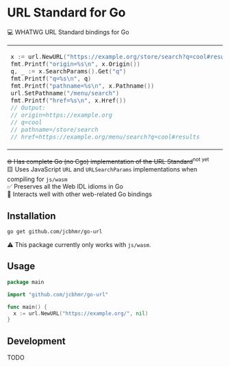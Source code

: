 # URL Standard for Go

💻 WHATWG URL Standard bindings for Go

<table align=center><td>

```go
x := url.NewURL("https://example.org/store/search?q=cool#results", nil)
fmt.Printf("origin=%s\n", x.Origin())
q, _ := x.SearchParams().Get("q")
fmt.Printf("q=%s\n", q)
fmt.Printf("pathname=%s\n", x.Pathname())
url.SetPathname("/menu/search")
fmt.Printf("href=%s\n", x.Href())
// Output:
// origin=https://example.org
// q=cool
// pathname=/store/search
// href=https://example.org/menu/search?q=cool#results
```

</table>

~~🌐 Has complete Go (no Cgo) implementation of the URL Standard~~<sup>not yet</sup> \
🟨 Uses JavaScript `URL` and `URLSearchParams` implementations when compiling for `js/wasm` \
✅ Preserves all the Web IDL idioms in Go \
📄 Interacts well with other web-related Go bindings

## Installation

```sh
go get github.com/jcbhmr/go-url
```

⚠️ This package currently only works with `js/wasm`. 

## Usage

```go
package main

import "github.com/jcbhmr/go-url"

func main() {
  x := url.NewURL("https://example.org/", nil)
}
```

<!-- ✅ These bindings conform to the Go ↔ Web IDL bindings recommendations outlined at [jcbhmr.me/WebIDL-Go](https://jcbhmr.me/WebIDL-Go/). -->

## Development

TODO
